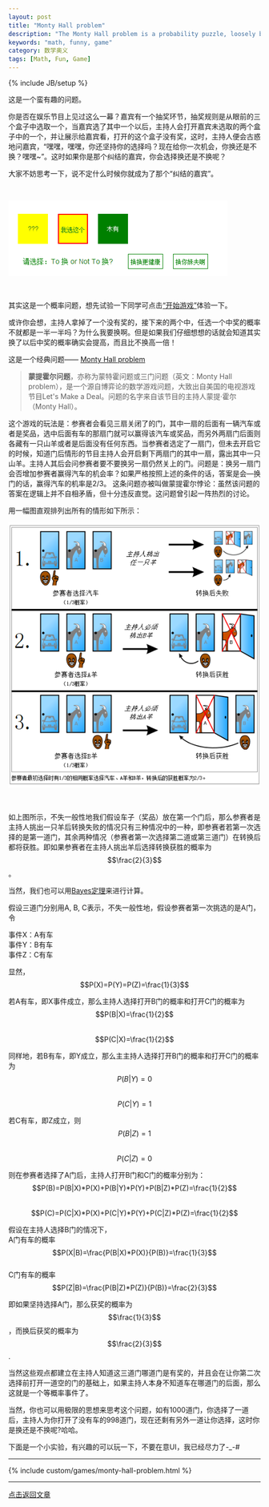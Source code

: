 ```yaml
---
layout: post
title: "Monty Hall problem"
description: "The Monty Hall problem is a probability puzzle, loosely based on the American television game show Let's Make a Deal and named after its original host, Monty Hall."
keywords: "math, funny, game"
category: 数学奥义
tags: [Math, Fun, Game]
---
```

{% include JB/setup %}

<a name="top" id="top"></a>

这是一个蛮有趣的问题。

你是否在娱乐节目上见过这么一幕？嘉宾有一个抽奖环节，抽奖规则是从眼前的三个盒子中选取一个，当嘉宾选了其中一个以后，主持人会打开嘉宾未选取的两个盒子中的一个，并让展示给嘉宾看，打开的这个盒子没有奖，这时，主持人便会古惑地问嘉宾，“嘿嘿，嘿嘿，你还坚持你的选择吗？现在给你一次机会，你换还是不换？嘿嘿~”。这时如果你是那个纠结的嘉宾，你会选择换还是不换呢？

大家不妨思考一下，说不定什么时候你就成为了那个“纠结的嘉宾”。

<!-- more -->

<br/>

![MHprob](/assets/images/2013/10/MHprob.png "MHprob")

<br/>

其实这是一个概率问题，想先试验一下同学可点击<a href="#bottom">“开始游戏”</a>体验一下。

或许你会想，主持人拿掉了一个没有奖的，接下来的两个中，任选一个中奖的概率不就都是一半一半吗？为什么我要换啊。但是如果我们仔细想想的话就会知道其实换了以后中奖的概率确实会提高，而且比不换高一倍！

这是一个经典问题—— [Monty Hall problem](http://en.wikipedia.org/wiki/Monty_Hall_problem "Monty Hall problem") 

> **蒙提霍尔问题**，亦称为蒙特霍问题或三门问题（英文：Monty Hall problem），是一个源自博弈论的数学游戏问题，大致出自美国的电视游戏节目Let's Make a Deal。问题的名字来自该节目的主持人蒙提·霍尔（Monty Hall）。
> 
这个游戏的玩法是：参赛者会看见三扇关闭了的门，其中一扇的后面有一辆汽车或者是奖品，选中后面有车的那扇门就可以赢得该汽车或奖品，而另外两扇门后面则各藏有一只山羊或者是后面没有任何东西。当参赛者选定了一扇门，但未去开启它的时候，知道门后情形的节目主持人会开启剩下两扇门的其中一扇，露出其中一只山羊。主持人其后会问参赛者要不要换另一扇仍然关上的门。问题是：换另一扇门会否增加参赛者赢得汽车的机会率？如果严格按照上述的条件的话，答案是会—换门的话，赢得汽车的机率是2/3。
这条问题亦被叫做蒙提霍尔悖论：虽然该问题的答案在逻辑上并不自相矛盾，但十分违反直觉。这问题曾引起一阵热烈的讨论。

用一幅图直观排列出所有的情形如下所示：

![MontyCars](/assets/images/2013/10/Monty_Cars.png "Monty_Cars")

<br/>

如上图所示，不失一般性地我们假设车子（奖品）放在第一个门后，那么参赛者是主持人挑出一只羊后转换失败的情况只有三种情况中的一种，即参赛者若第一次选择的是第一道门，其余两种情况（参赛者第一次选择第二道或第三道门）在转换后都将获胜。即如果参赛者在主持人挑出羊后选择转换获胜的概率为$$\frac{2}{3}$$。

当然，我们也可以用[Bayes定理](http://en.wikipedia.org/wiki/Bayes'_theorem)来进行计算。

假设三道门分别用A, B, C表示，不失一般性地，假设参赛者第一次挑选的是A门，令

事件X：A有车  
事件Y：B有车  
事件Z：C有车

显然，$$P(X)=P(Y)=P(Z)=\frac{1}{3}$$

若A有车，即X事件成立，那么主持人选择打开B门的概率和打开C门的概率为  
$$P(B|X)=\frac{1}{2}$$   
$$P(C|X)=\frac{1}{2}$$

同样地，若B有车，即Y成立，那么主主持人选择打开B门的概率和打开C门的概率为  
$$P(B|Y)=0$$  
$$P(C|Y)=1$$

若C有车，即Z成立，则  
$$P(B|Z)=1$$  
$$P(C|Z)=0$$

则在参赛者选择了A门后，主持人打开B门和C门的概率分别为：   
$$P(B)=P(B|X)*P(X)+P(B|Y)*P(Y)+P(B|Z)*P(Z)=\frac{1}{2}$$  
$$P(C)=P(C|X)*P(X)+P(C|Y)*P(Y)+P(C|Z)*P(Z)=\frac{1}{2}$$

假设在主持人选择B门的情况下，  
A门有车的概率  
$$P(X|B)=\frac{P(B|X)*P(X)}{P(B)}=\frac{1}{3}$$  
C门有车的概率  
$$P(Z|B)=\frac{P(B|Z)*P(Z)}{P(B)}=\frac{2}{3}$$

即如果坚持选择A门，那么获奖的概率为$$\frac{1}{3}$$，而换后获奖的概率为$$\frac{2}{3}$$.

当然这些观点都建立在主持人知道这三道门哪道门是有奖的，并且会在让你第二次选择前打开一道空的门的基础上，如果主持人本身不知道车在哪道门的后面，那么这就是一个等概率事件了。

当然，你也可以用极限的思想来思考这个问题，如有1000道门，你选择了一道后，主持人为你打开了没有车的998道门，现在还剩有另外一道让你选择，这时你是换还是不换呢?哈哈。

下面是一个小实验，有兴趣的可以玩一下，不要在意UI，我已经尽力了-_-#

********

<a name="bottom" id="bottom"></a>

{% include custom/games/monty-hall-problem.html %}

********

<a href="#top" id="top">点击返回文章</a>